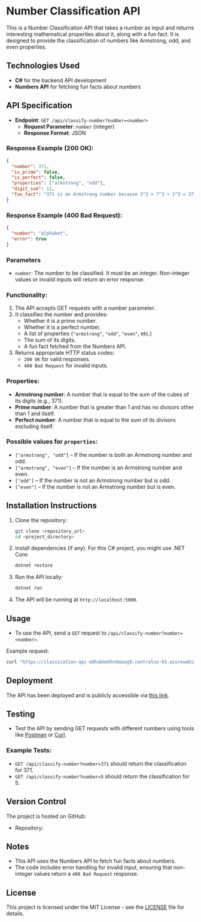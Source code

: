 ﻿
# Number Classification API

This is a Number Classification API that takes a number as input and returns interesting mathematical properties about it, along with a fun fact. It is designed to provide the classification of numbers like Armstrong, odd, and even properties.

## Technologies Used
- **C#** for the backend API development
- **Numbers API** for fetching fun facts about numbers

## API Specification

- **Endpoint**: `GET /api/classify-number?number=<number>`
  - **Request Parameter**: `number` (integer)
  - **Response Format**: JSON

### Response Example (200 OK):
```json
{
  "number": 371,
  "is_prime": false,
  "is_perfect": false,
  "properties": ["armstrong", "odd"],
  "digit_sum": 11,
  "fun_fact": "371 is an Armstrong number because 3^3 + 7^3 + 1^3 = 371"
}
```

### Response Example (400 Bad Request):
```json
{
  "number": "alphabet",
  "error": true
}
```

### Parameters
- `number`: The number to be classified. It must be an integer. Non-integer values or invalid inputs will return an error response.

### Functionality:
1. The API accepts GET requests with a number parameter.
2. It classifies the number and provides:
   - Whether it is a prime number.
   - Whether it is a perfect number.
   - A list of properties (`"armstrong"`, `"odd"`, `"even"`, etc.)
   - The sum of its digits.
   - A fun fact fetched from the Numbers API.
3. Returns appropriate HTTP status codes:
   - `200 OK` for valid responses.
   - `400 Bad Request` for invalid inputs.

### Properties:
- **Armstrong number**: A number that is equal to the sum of the cubes of its digits (e.g., 371).
- **Prime number**: A number that is greater than 1 and has no divisors other than 1 and itself.
- **Perfect number**: A number that is equal to the sum of its divisors excluding itself.

### Possible values for `properties`:
- `["armstrong", "odd"]` – If the number is both an Armstrong number and odd.
- `["armstrong", "even"]` – If the number is an Armstrong number and even.
- `["odd"]` – If the number is not an Armstrong number but is odd.
- `["even"]` – If the number is not an Armstrong number but is even.

## Installation Instructions

1. Clone the repository:
   ```bash
   git clone <repository_url>
   cd <project_directory>
   ```

2. Install dependencies (if any). For this C# project, you might use .NET Core:
   ```bash
   dotnet restore
   ```

3. Run the API locally:
   ```bash
   dotnet run
   ```

4. The API will be running at `http://localhost:5000`.

## Usage

- To use the API, send a `GET` request to `/api/classify-number?number=<number>`.
  
Example request:
```bash
curl "https://classication-api-e8habme6hnbmaug9.centralus-01.azurewebsites.net/api/classify-number?number=371"
```

## Deployment

The API has been deployed and is publicly accessible via [this link](https://classication-api-e8habme6hnbmaug9.centralus-01.azurewebsites.net).

## Testing

- Test the API by sending GET requests with different numbers using tools like [Postman](https://www.postman.com) or [Curl](https://curl.se).

### Example Tests:
- `GET /api/classify-number?number=371` should return the classification for 371.
- `GET /api/classify-number?number=5` should return the classification for 5.

## Version Control

The project is hosted on GitHub:
- Repository: [<your-github-repository-link>](https://github.com/whiteSama001/Number-Classifications-API)

## Notes

- This API uses the Numbers API to fetch fun facts about numbers.
- The code includes error handling for invalid input, ensuring that non-integer values return a `400 Bad Request` response.

## License

This project is licensed under the MIT License - see the [LICENSE](LICENSE) file for details.
